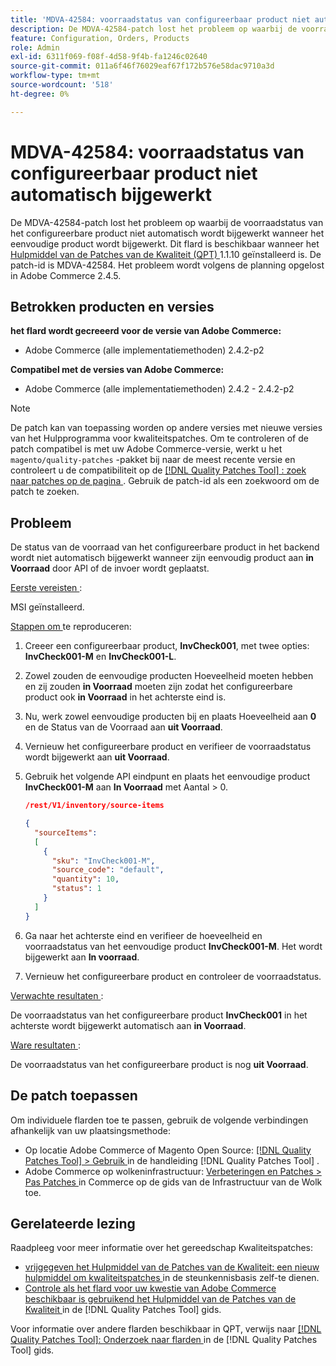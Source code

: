```yaml
---
title: 'MDVA-42584: voorraadstatus van configureerbaar product niet automatisch bijgewerkt'
description: De MDVA-42584-patch lost het probleem op waarbij de voorraadstatus van het configureerbare product niet automatisch wordt bijgewerkt wanneer het eenvoudige product wordt bijgewerkt. Deze patch is beschikbaar wanneer [Quality Patches Tool (QPT)] (https://experienceleague.adobe.com/en/docs/commerce-operations/tools/quality-patches-tool/quality-patches-tool-to-self-serve-quality-patches) 1.1.10 is geïnstalleerd. De patch-id is MDVA-42584. Het probleem wordt volgens de planning opgelost in Adobe Commerce 2.4.5.
feature: Configuration, Orders, Products
role: Admin
exl-id: 6311f069-f08f-4d58-9f4b-fa1246c02640
source-git-commit: 011a6f46f76029eaf67f172b576e58dac9710a3d
workflow-type: tm+mt
source-wordcount: '518'
ht-degree: 0%

---
```


# MDVA-42584: voorraadstatus van configureerbaar product niet automatisch bijgewerkt

De MDVA-42584-patch lost het probleem op waarbij de voorraadstatus van het configureerbare product niet automatisch wordt bijgewerkt wanneer het eenvoudige product wordt bijgewerkt. Dit flard is beschikbaar wanneer het [ Hulpmiddel van de Patches van de Kwaliteit (QPT) ](https://experienceleague.adobe.com/en/docs/commerce-operations/tools/quality-patches-tool/quality-patches-tool-to-self-serve-quality-patches) 1.1.10 geïnstalleerd is. De patch-id is MDVA-42584. Het probleem wordt volgens de planning opgelost in Adobe Commerce 2.4.5.

## Betrokken producten en versies

**het flard wordt gecreeerd voor de versie van Adobe Commerce:**

* Adobe Commerce (alle implementatiemethoden) 2.4.2-p2

**Compatibel met de versies van Adobe Commerce:**

* Adobe Commerce (alle implementatiemethoden) 2.4.2 - 2.4.2-p2

>[!NOTE]
>
>De patch kan van toepassing worden op andere versies met nieuwe versies van het Hulpprogramma voor kwaliteitspatches. Om te controleren of de patch compatibel is met uw Adobe Commerce-versie, werkt u het `magento/quality-patches` -pakket bij naar de meest recente versie en controleert u de compatibiliteit op de [[!DNL Quality Patches Tool] : zoek naar patches op de pagina ](https://experienceleague.adobe.com/en/docs/commerce-operations/tools/quality-patches-tool/quality-patches-tool-to-self-serve-quality-patches) . Gebruik de patch-id als een zoekwoord om de patch te zoeken.

## Probleem

De status van de voorraad van het configureerbare product in het backend wordt niet automatisch bijgewerkt wanneer zijn eenvoudig product aan **in Voorraad** door API of de invoer wordt geplaatst.

<u> Eerste vereisten </u>:

MSI geïnstalleerd.

<u> Stappen om </u> te reproduceren:

1. Creeer een configureerbaar product, **InvCheck001**, met twee opties: **InvCheck001-M** en **InvCheck001-L**.
1. Zowel zouden de eenvoudige producten Hoeveelheid moeten hebben en zij zouden **in Voorraad** moeten zijn zodat het configureerbare product ook **in Voorraad** in het achterste eind is.
1. Nu, werk zowel eenvoudige producten bij en plaats Hoeveelheid aan **0** en de Status van de Voorraad aan **uit Voorraad**.
1. Vernieuw het configureerbare product en verifieer de voorraadstatus wordt bijgewerkt aan **uit Voorraad**.
1. Gebruik het volgende API eindpunt en plaats het eenvoudige product **InvCheck001-M** aan **In Voorraad** met Aantal > 0.

   ```JSON
   /rest/V1/inventory/source-items
   
   {
     "sourceItems":
     [
       {
         "sku": "InvCheck001-M",
         "source_code": "default",
         "quantity": 10,
         "status": 1
       }
     ]
   }
   ```

1. Ga naar het achterste eind en verifieer de hoeveelheid en voorraadstatus van het eenvoudige product **InvCheck001-M**. Het wordt bijgewerkt aan **In voorraad**.
1. Vernieuw het configureerbare product en controleer de voorraadstatus.

<u> Verwachte resultaten </u>:

De voorraadstatus van het configureerbare product **InvCheck001** in het achterste wordt bijgewerkt automatisch aan **in Voorraad**.

<u> Ware resultaten </u>:

De voorraadstatus van het configureerbare product is nog **uit Voorraad**.

## De patch toepassen

Om individuele flarden toe te passen, gebruik de volgende verbindingen afhankelijk van uw plaatsingsmethode:

* Op locatie Adobe Commerce of Magento Open Source: [[!DNL Quality Patches Tool] > Gebruik ](/help/tools/quality-patches-tool/usage.md) in de handleiding [!DNL Quality Patches Tool] .
* Adobe Commerce op wolkeninfrastructuur: [ Verbeteringen en Patches > Pas Patches ](https://experienceleague.adobe.com/docs/commerce-cloud-service/user-guide/develop/upgrade/apply-patches.html) in Commerce op de gids van de Infrastructuur van de Wolk toe.

## Gerelateerde lezing

Raadpleeg voor meer informatie over het gereedschap Kwaliteitspatches:

* [ vrijgegeven het Hulpmiddel van de Patches van de Kwaliteit: een nieuw hulpmiddel om kwaliteitspatches ](https://experienceleague.adobe.com/en/docs/commerce-operations/tools/quality-patches-tool/quality-patches-tool-to-self-serve-quality-patches) in de steunkennisbasis zelf-te dienen.
* [ Controle als het flard voor uw kwestie van Adobe Commerce beschikbaar is gebruikend het Hulpmiddel van de Patches van de Kwaliteit ](/help/tools/quality-patches-tool/patches-available-in-qpt/check-patch-for-magento-issue-with-magento-quality-patches.md) in de [!DNL Quality Patches Tool] gids.

Voor informatie over andere flarden beschikbaar in QPT, verwijs naar [[!DNL Quality Patches Tool]: Onderzoek naar flarden ](https://experienceleague.adobe.com/tools/commerce-quality-patches/index.html) in de [!DNL Quality Patches Tool] gids.
